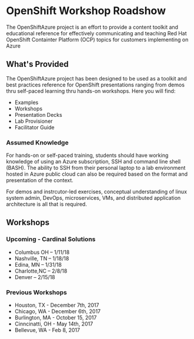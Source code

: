 # OpenShift Workshop Roadshow

The OpenShiftAzure project is an effort to provide a content toolkit and educational reference for effectively communicating and teaching Red Hat OpenShift Containter Platform (OCP) topics for customers implementing on Azure

## What's Provided
The OpenShiftAzure project has been designed to be used as a toolkit and best practices reference for OpenShift presentations ranging from demos thru self-paced learning thru hands-on workshops. Here you will find:

* Examples
* Workshops
* Presentation Decks
* Lab Provisioner
* Facilitator Guide

### Assumed Knowledge
For hands-on or self-paced training, students should have working knowledge of using an Azure subscription, SSH and command line shell (BASH). The ability to SSH from their personal laptop to a lab environment hosted in Azure public cloud can also be required based on the format and presentation of the context.

For demos and instrcutor-led exercises, conceptual understanding of linux system admin, DevOps, microservices, VMs, and distributed application architecture is all that is required.

## Workshops

### Upcoming - Cardinal Solutions

* Columbus OH – 1/11/18
* Nashville, TN – 1/18/18
* Edina, MN – 1/31/18
* Charlotte,NC – 2/8/18
* Denver – 2/15/18

### Previous Workshops
* Houston, TX - December 7th, 2017
* Chicago, WA - December 6th, 2017
* Burlington, MA - October 15, 2017
* Cinncinatti, OH - May 14th, 2017
* Bellevue, WA - Feb 8, 2017
